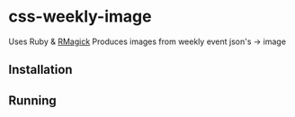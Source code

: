 # css-weekly-image
Uses Ruby & [RMagick](https://rmagick.github.io/rvgtut.html)
Produces images from weekly event json's -> image

## Installation

## Running
